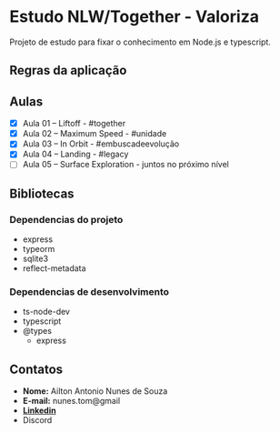 # Estudo NLW/Together - Valoriza

Projeto de estudo para fixar o conhecimento em Node.js e typescript.

## Regras da aplicação

## Aulas

- [x] Aula 01 – Liftoff - #together
- [x] Aula 02 – Maximum Speed - #unidade
- [x] Aula 03 – In Orbit - #embuscadeevolução
- [x] Aula 04 – Landing - #legacy
- [ ] Aula 05 – Surface Exploration - juntos no próximo nível

## Bibliotecas

### Dependencias do projeto

- express
- typeorm
- sqlite3
- reflect-metadata

### Dependencias de desenvolvimento

- ts-node-dev
- typescript
- @types
  - express

## Contatos

- **Nome:** Ailton Antonio Nunes de Souza
- **E-mail:** nunes.tom@gmail
- [**Linkedin**](https://www.linkedin.com/in/ailton-nunes-souza/)
- Discord
